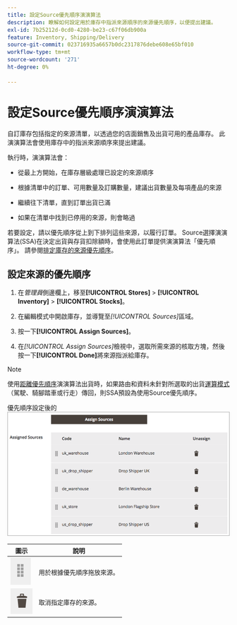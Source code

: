 ```yaml
---
title: 設定Source優先順序演演算法
description: 瞭解如何設定用於庫存中指派來源順序的來源優先順序，以便提出建議。
exl-id: 7b25212d-0cd0-4280-be23-c67f06db900a
feature: Inventory, Shipping/Delivery
source-git-commit: 023716935a6657b0dc2317876debe608e65bf010
workflow-type: tm+mt
source-wordcount: '271'
ht-degree: 0%

---
```


# 設定Source優先順序演演算法

自訂庫存包括指定的來源清單，以透過您的店面銷售及出貨可用的產品庫存。 此演演算法會使用庫存中的指派來源順序來提出建議。

執行時，演演算法會：

- 從最上方開始，在庫存層級處理已設定的來源順序

- 根據清單中的訂單、可用數量及訂購數量，建議出貨數量及每項產品的來源

- 繼續往下清單，直到訂單出貨已滿

- 如果在清單中找到已停用的來源，則會略過

若要設定，請以優先順序從上到下排列這些來源，以履行訂單。 Source選擇演演算法(SSA)在決定出貨與存貨扣除額時，會使用此訂單提供演演算法「優先順序」。 請參閱[排定庫存的來源優先順序](stocks-prioritize-sources.md)。

## 設定來源的優先順序

1. 在&#x200B;_管理員_&#x200B;側邊欄上，移至&#x200B;**[!UICONTROL Stores]** > **[!UICONTROL Inventory]** > **[!UICONTROL Stocks]**。

1. 在編輯模式中開啟庫存，並導覽至&#x200B;_[!UICONTROL Sources]_&#x200B;區域。

1. 按一下&#x200B;**[!UICONTROL Assign Sources]**。

1. 在&#x200B;_[!UICONTROL Assign Sources]_&#x200B;檢視中，選取所需來源的核取方塊，然後按一下&#x200B;**[!UICONTROL Done]**&#x200B;將來源指派給庫存。

>[!NOTE]
>
>使用[距離優先順序](distance-priority-algorithm.md)演演算法出貨時，如果路由和資料未針對所選取的出貨[運算模式](distance-priority-algorithm.md) （駕駛、騎腳踏車或行走）傳回，則SSA預設為使用Source優先順序。

優先順序設定後的![Source訂單](assets/inventory-stock-priority-after.png)

| 圖示 | 說明 |
|----------------------------------------------|----------------------------------------------------------------|
| ![拖放圖示以設定優先順序](assets/icon-drag-and-drop-action.png) | 用於根據優先順序拖放來源。 |
| ![按一下圖示以取消指派來源](assets/icon-delete-action.png) | 取消指定庫存的來源。 |
